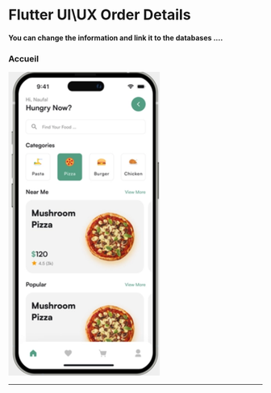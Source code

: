  <h1> Flutter UI\UX Order Details</h1>  
 
 
<h4> You can change the information and link it to the databases ....</h4>


<h3>Accueil</h3> 



<img src="https://github.com/abenkoula71/Day2_Home_Food_Flutter/blob/main/Screenshot%202023-03-23%20232015.png" width="300" /> 


<hr>

